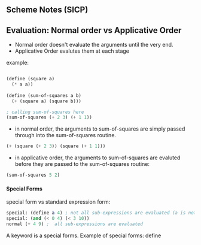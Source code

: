 ## Scheme Notes (SICP)

## Evaluation: Normal order vs Applicative Order

+ Normal order doesn't evaluate the arguments until the very end.  
+ Applicative Order evalutes them at each stage

example:

````scheme

(define (square a)
  (* a a))
  
(define (sum-of-squares a b)
  (+ (square a) (square b)))

; calling sum-of-squares here
(sum-of-squares (+ 2 3) (+ 1 1))
````

+ in normal order, the arguments to sum-of-squares are simply passed through into the sum-of-squares routine.  

````scheme
(+ (square (+ 2 3)) (square (+ 1 1)))
`````

+ in applicative order, the arguments to sum-of-squares are evaluted before they are passed to the sum-of-squares routine:

````scheme
(sum-of-squares 5 2)
````

#### Special Forms

special form vs standard expression form: 

````scheme
special: (define a 4) ; not all sub-expressions are evaluated (a is not evaluated)
special: (and (< 0 4) (< 3 10))
normal (+ 4 9) ;  all sub-expressions are evaluated
````

A keyword is a special forms. Example of special forms: define
